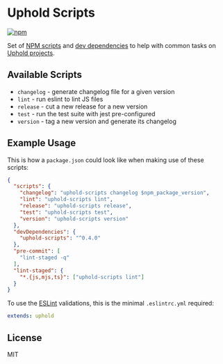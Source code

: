 # Uphold Scripts

[![npm][npm-image]][npm-url]

Set of [NPM scripts](https://docs.npmjs.com/cli/run-script)
and [dev dependencies](http://npm.github.io/using-pkgs-docs/package-json/types/devdependencies.html)
to help with common tasks on [Uphold projects](https://github.com/uphold).

## Available Scripts

- `changelog` - generate changelog file for a given version
- `lint` - run eslint to lint JS files
- `release` - cut a new release for a new version
- `test` - run the test suite with jest pre-configured
- `version` - tag a new version and generate its changelog

## Example Usage

This is how a `package.json` could look like when making use of these scripts:

```json
{
  "scripts": {
    "changelog": "uphold-scripts changelog $npm_package_version",
    "lint": "uphold-scripts lint",
    "release": "uphold-scripts release",
    "test": "uphold-scripts test",
    "version": "uphold-scripts version"
  },
  "devDependencies": {
    "uphold-scripts": "^0.4.0"
  },
  "pre-commit": [
    "lint-staged -q"
  ],
  "lint-staged": {
    "*.{js,mjs,ts}": ["uphold-scripts lint"]
  }
}
```

To use the [ESLint](https://eslint.org) validations, this is the minimal `.eslintrc.yml` required:

```yaml
extends: uphold
```

## License

MIT

[npm-image]: https://img.shields.io/npm/v/uphold-scripts/latest
[npm-url]: https://www.npmjs.com/package/uphold-scripts
